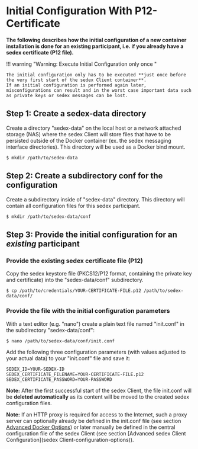 # Initial Configuration With P12-Certificate

**The following describes how the initial configuration of a new container installation is done for an existing participant, i.e. if you already have a sedex certificate (P12 file).**


!!! warning "Warning: Execute Initial Configuration only once "

    The initial configuration only has to be executed **just once before the very first start of the sedex Client container**.
    If an initial configuration is performed again later, misconfigurations can result and in the worst case important data such as private keys or sedex messages can be lost.


## Step 1: Create a sedex-data directory
Create a directory "sedex-data" on the local host or a network attached storage (NAS) where the sedex Client will store files that have to be persisted 
outside of the Docker container (ex. the sedex messaging interface directories). This directory will be used as a Docker bind mount.
```console
$ mkdir /path/to/sedex-data
```


## Step 2: Create a subdirectory conf for the configuration
Create a subdirectory inside of "sedex-data" directory. This directory will contain all configuration files for this sedex participant.
```console
$ mkdir /path/to/sedex-data/conf
```


## Step 3: Provide the initial configuration for an *existing* participant


### Provide the existing sedex certificate file (P12)
Copy the sedex keystore file (PKCS12/P12 format, containing the private key and certificate) into the "sedex-data/conf" subdirectory.
```console
$ cp /path/to/credentials/YOUR-CERTIFICATE-FILE.p12 /path/to/sedex-data/conf/
```

### Provide the file with the initial configuration parameters

With a text editor (e.g. "nano") create a plain text file named "init.conf" in the subdirectory "sedex-data/conf":
```console
$ nano /path/to/sedex-data/conf/init.conf
```

Add the following three configuration parameters (with values adjusted to your actual data) to your "init.conf" file and save it:

```console
SEDEX_ID=YOUR-SEDEX-ID
SEDEX_CERTIFICATE_FILENAME=YOUR-CERTIFICATE-FILE.p12
SEDEX_CERTIFICATE_PASSWORD=YOUR-PASSWORD
```
    
**Note:** After the first successful start of the sedex Client, the file init.conf will be **deleted automatically** as its content will be moved to the created sedex configuration files.

**Note:** If an HTTP proxy is required for access to the Internet, such a proxy server can optionally already be defined in the init.conf file (see section [Advanced Docker Options](advanced-docker-options)) or later manually be defined in the central configuration file of the sedex Client (see section [Advanced sedex Client Configuration](sedex Client-configuration-options)). 
